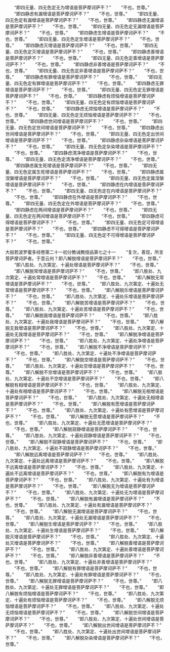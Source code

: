 <!-- { "loadSidebar": true } -->
　　“即四无量、四无色定无为增语是菩萨摩诃萨不？”
　　“不也，世尊。”
　　“即四静虑有漏增语是菩萨摩诃萨不？”
　　“不也，世尊。”
　　“即四无量、四无色定有漏增语是菩萨摩诃萨不？”
　　“不也，世尊。”
　　“即四静虑无漏增语是菩萨摩诃萨不？”
　　“不也，世尊。”
　　“即四无量、四无色定无漏增语是菩萨摩诃萨不？”
　　“不也，世尊。”
　　“即四静虑生增语是菩萨摩诃萨不？”
　　“不也，世尊。”
　　“即四无量、四无色定生增语是菩萨摩诃萨不？”
　　“不也，世尊。”
　　“即四静虑灭增语是菩萨摩诃萨不？”
　　“不也，世尊。”
　　“即四无量、四无色定灭增语是菩萨摩诃萨不？”
　　“不也，世尊。”
　　“即四静虑善增语是菩萨摩诃萨不？”
　　“不也，世尊。”
　　“即四无量、四无色定善增语是菩萨摩诃萨不？”
　　“不也，世尊。”
　　“即四静虑非善增语是菩萨摩诃萨不？”
　　“不也，世尊。”
　　“即四无量、四无色定非善增语是菩萨摩诃萨不？”
　　“不也，世尊。”
　　“即四静虑有罪增语是菩萨摩诃萨不？”
　　“不也，世尊。”
　　“即四无量、四无色定有罪增语是菩萨摩诃萨不？”
　　“不也，世尊。”
　　“即四静虑无罪增语是菩萨摩诃萨不？”
　　“不也，世尊。”
　　“即四无量、四无色定无罪增语是菩萨摩诃萨不？”
　　“不也，世尊。”
　　“即四静虑有烦恼增语是菩萨摩诃萨不？”
　　“不也，世尊。”
　　“即四无量、四无色定有烦恼增语是菩萨摩诃萨不？”
　　“不也，世尊。”
　　“即四静虑无烦恼增语是菩萨摩诃萨不？”
　　“不也，世尊。”
　　“即四无量、四无色定无烦恼增语是菩萨摩诃萨不？”
　　“不也，世尊。”
　　“即四静虑世间增语是菩萨摩诃萨不？”
　　“不也，世尊。”
　　“即四无量、四无色定世间增语是菩萨摩诃萨不？”
　　“不也，世尊。”
　　“即四静虑出世间增语是菩萨摩诃萨不？”
　　“不也，世尊。”
　　“即四无量、四无色定出世间增语是菩萨摩诃萨不？”
　　“不也，世尊。”
　　“即四静虑杂染增语是菩萨摩诃萨不？”
　　“不也，世尊。”
　　“即四无量、四无色定杂染增语是菩萨摩诃萨不？”
　　“不也，世尊。”
　　“即四静虑清净增语是菩萨摩诃萨不？”
　　“不也，世尊。”
　　“即四无量、四无色定清净增语是菩萨摩诃萨不？”
　　“不也，世尊。”
　　“即四静虑属生死增语是菩萨摩诃萨不？”
　　“不也，世尊。”
　　“即四无量、四无色定属生死增语是菩萨摩诃萨不？”
　　“不也，世尊。”
　　“即四静虑属涅槃增语是菩萨摩诃萨不？”
　　“不也，世尊。”
　　“即四无量、四无色定属涅槃增语是菩萨摩诃萨不？”
　　“不也，世尊。”
　　“即四静虑在内增语是菩萨摩诃萨不？”
　　“不也，世尊。”
　　“即四无量、四无色定在内增语是菩萨摩诃萨不？”
　　“不也，世尊。”
　　“即四静虑在外增语是菩萨摩诃萨不？”
　　“不也，世尊。”
　　“即四无量、四无色定在外增语是菩萨摩诃萨不？”
　　“不也，世尊。”
　　“即四静虑在两间增语是菩萨摩诃萨不？”
　　“不也，世尊。”
　　“即四无量、四无色定在两间增语是菩萨摩诃萨不？”
　　“不也，世尊。”
　　“即四静虑可得增语是菩萨摩诃萨不？”
　　“不也，世尊。”
　　“即四无量、四无色定可得增语是菩萨摩诃萨不？”
　　“不也，世尊。”
　　“即四静虑不可得增语是菩萨摩诃萨不？”
　　“不也，世尊。”
　　“即四无量、四无色定不可得增语是菩萨摩诃萨不？”
　　“不也，世尊。”



大般若波罗蜜多经卷第二十一初分教诫教授品第七之十一
　　“复次，善现，所言菩萨摩诃萨者。于意云何？即八解脱增语是菩萨摩诃萨不？”
　　“不也，世尊。”
　　“即八胜处、九次第定、十遍处增语是菩萨摩诃萨不？”
　　“不也，世尊。”
　　“即八解脱常增语是菩萨摩诃萨不？”
　　“不也，世尊。”
　　“即八胜处、九次第定、十遍处常增语是菩萨摩诃萨不？”
　　“不也，世尊。”
　　“即八解脱无常增语是菩萨摩诃萨不？”
　　“不也，世尊。”
　　“即八胜处、九次第定、十遍处无常增语是菩萨摩诃萨不？”
　　“不也，世尊。”
　　“即八解脱乐增语是菩萨摩诃萨不？”
　　“不也，世尊。”
　　“即八胜处、九次第定、十遍处乐增语是菩萨摩诃萨不？”
　　“不也，世尊。”
　　“即八解脱苦增语是菩萨摩诃萨不？”
　　“不也，世尊。”
　　“即八胜处、九次第定、十遍处苦增语是菩萨摩诃萨不？”
　　“不也，世尊。”
　　“即八解脱我增语是菩萨摩诃萨不？”
　　“不也，世尊。”
　　“即八胜处、九次第定、十遍处我增语是菩萨摩诃萨不？”
　　“不也，世尊。”
　　“即八解脱无我增语是菩萨摩诃萨不？”
　　“不也，世尊。”
　　“即八胜处、九次第定、十遍处无我增语是菩萨摩诃萨不？”
　　“不也，世尊。”
　　“即八解脱净增语是菩萨摩诃萨不？”
　　“不也，世尊。”
　　“即八胜处、九次第定、十遍处净增语是菩萨摩诃萨不？”
　　“不也，世尊。”
　　“即八解脱不净增语是菩萨摩诃萨不？”
　　“不也，世尊。”
　　“即八胜处、九次第定、十遍处不净增语是菩萨摩诃萨不？”
　　“不也，世尊。”
　　“即八解脱空增语是菩萨摩诃萨不？”
　　“不也，世尊。”
　　“即八胜处、九次第定、十遍处空增语是菩萨摩诃萨不？”
　　“不也，世尊。”
　　“即八解脱不空增语是菩萨摩诃萨不？”
　　“不也，世尊。”
　　“即八胜处、九次第定、十遍处不空增语是菩萨摩诃萨不？”
　　“不也，世尊。”
　　“即八解脱有相增语是菩萨摩诃萨不？”
　　“不也，世尊。”
　　“即八胜处、九次第定、十遍处有相增语是菩萨摩诃萨不？”
　　“不也，世尊。”
　　“即八解脱无相增语是菩萨摩诃萨不？”
　　“不也，世尊。”
　　“即八胜处、九次第定、十遍处无相增语是菩萨摩诃萨不？”
　　“不也，世尊。”
　　“即八解脱有愿增语是菩萨摩诃萨不？”
　　“不也，世尊。”
　　“即八胜处、九次第定、十遍处有愿增语是菩萨摩诃萨不？”
　　“不也，世尊。”
　　“即八解脱无愿增语是菩萨摩诃萨不？”
　　“不也，世尊。”
　　“即八胜处、九次第定、十遍处无愿增语是菩萨摩诃萨不？”
　　“不也，世尊。”
　　“即八解脱寂静增语是菩萨摩诃萨不？”
　　“不也，世尊。”
　　“即八胜处、九次第定、十遍处寂静增语是菩萨摩诃萨不？”
　　“不也，世尊。”
　　“即八解脱不寂静增语是菩萨摩诃萨不？”
　　“不也，世尊。”
　　“即八胜处、九次第定、十遍处不寂静增语是菩萨摩诃萨不？”
　　“不也，世尊。”
　　“即八解脱远离增语是菩萨摩诃萨不？”
　　“不也，世尊。”
　　“即八胜处、九次第定、十遍处远离增语是菩萨摩诃萨不？”
　　“不也，世尊。”
　　“即八解脱不远离增语是菩萨摩诃萨不？”
　　“不也，世尊。”
　　“即八胜处、九次第定、十遍处不远离增语是菩萨摩诃萨不？”
　　“不也，世尊。”
　　“即八解脱有为增语是菩萨摩诃萨不？”
　　“不也，世尊。”
　　“即八胜处、九次第定、十遍处有为增语是菩萨摩诃萨不？”
　　“不也，世尊。”
　　“即八解脱无为增语是菩萨摩诃萨不？”
　　“不也，世尊。”
　　“即八胜处、九次第定、十遍处无为增语是菩萨摩诃萨不？”
　　“不也，世尊。”
　　“即八解脱有漏增语是菩萨摩诃萨不？”
　　“不也，世尊。”
　　“即八胜处、九次第定、十遍处有漏增语是菩萨摩诃萨不？”
　　“不也，世尊。”
　　“即八解脱无漏增语是菩萨摩诃萨不？”
　　“不也，世尊。”
　　“即八胜处、九次第定、十遍处无漏增语是菩萨摩诃萨不？”
　　“不也，世尊。”
　　“即八解脱生增语是菩萨摩诃萨不？”
　　“不也，世尊。”
　　“即八胜处、九次第定、十遍处生增语是菩萨摩诃萨不？”
　　“不也，世尊。”
　　“即八解脱灭增语是菩萨摩诃萨不？”
　　“不也，世尊。”
　　“即八胜处、九次第定、十遍处灭增语是菩萨摩诃萨不？”
　　“不也，世尊。”
　　“即八解脱善增语是菩萨摩诃萨不？”
　　“不也，世尊。”
　　“即八胜处、九次第定、十遍处善增语是菩萨摩诃萨不？”
　　“不也，世尊。”
　　“即八解脱非善增语是菩萨摩诃萨不？”
　　“不也，世尊。”
　　“即八胜处、九次第定、十遍处非善增语是菩萨摩诃萨不？”
　　“不也，世尊。”
　　“即八解脱有罪增语是菩萨摩诃萨不？”
　　“不也，世尊。”
　　“即八胜处、九次第定、十遍处有罪增语是菩萨摩诃萨不？”
　　“不也，世尊。”
　　“即八解脱无罪增语是菩萨摩诃萨不？”
　　“不也，世尊。”
　　“即八胜处、九次第定、十遍处无罪增语是菩萨摩诃萨不？”
　　“不也，世尊。”
　　“即八解脱有烦恼增语是菩萨摩诃萨不？”
　　“不也，世尊。”
　　“即八胜处、九次第定、十遍处有烦恼增语是菩萨摩诃萨不？”
　　“不也，世尊。”
　　“即八解脱无烦恼增语是菩萨摩诃萨不？”
　　“不也，世尊。”
　　“即八胜处、九次第定、十遍处无烦恼增语是菩萨摩诃萨不？”
　　“不也，世尊。”
　　“即八解脱世间增语是菩萨摩诃萨不？”
　　“不也，世尊。”
　　“即八胜处、九次第定、十遍处世间增语是菩萨摩诃萨不？”
　　“不也，世尊。”
　　“即八解脱出世间增语是菩萨摩诃萨不？”
　　“不也，世尊。”
　　“即八胜处、九次第定、十遍处出世间增语是菩萨摩诃萨不？”
　　“不也，世尊。”
　　“即八解脱杂染增语是菩萨摩诃萨不？”
　　“不也，世尊。”
